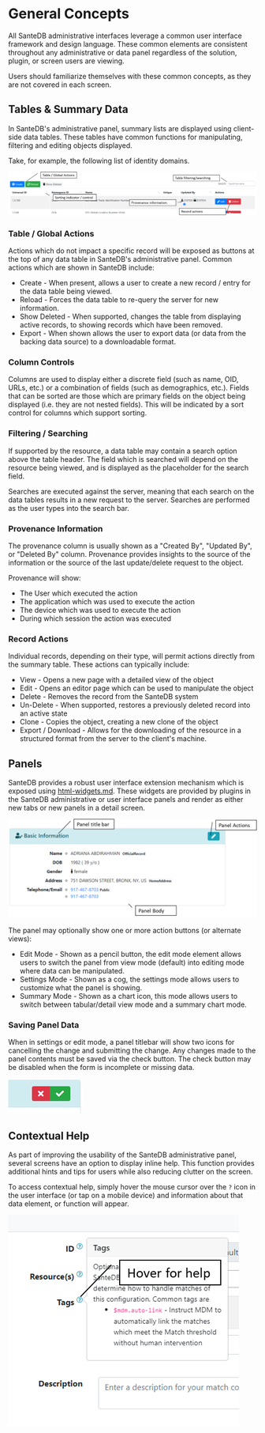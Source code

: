 # General Concepts

All SanteDB administrative interfaces leverage a common user interface framework and design language. These common elements are consistent throughout any administrative or data panel regardless of the solution, plugin, or screen users are viewing.&#x20;

Users should familiarize themselves with these common concepts, as they are not covered in each screen.&#x20;

## Tables & Summary Data

In SanteDB's administrative panel, summary lists are displayed using client-side data tables. These tables have common functions for manipulating, filtering and editing objects displayed.&#x20;

Take, for example, the following list of identity domains.

![](<../.gitbook/assets/image (453).png>)

### Table / Global Actions

Actions which do not impact a specific record will be exposed as buttons at the top of any data table in SanteDB's administrative panel. Common actions which are shown in SanteDB include:

* Create - When present, allows a user to create a new record / entry for the data table being viewed.
* Reload - Forces the data table to re-query the server for new information.
* Show Deleted - When supported, changes the table from displaying active records, to showing records which have been removed.
* Export - When shown allows the user to export data (or data from the backing data source) to a downloadable format.

### Column Controls

Columns are used to display either a discrete field (such as name, OID, URLs, etc.) or a combination of fields (such as demographics, etc.). Fields that can be sorted are those which are primary fields on the object being displayed (i.e. they are not nested fields). This will be indicated by a sort control for columns which support sorting.

### Filtering / Searching

If supported by the resource, a data table may contain a search option above the table header. The field which is searched will depend on the resource being viewed, and is displayed as the placeholder for the search field.

Searches are executed against the server, meaning that each search on the data tables results in a new request to the server. Searches are performed as the user types into the search bar.&#x20;

### Provenance Information

The provenance column is usually shown as a "Created By", "Updated By", or "Deleted By" column. Provenance provides insights to the source of the information or the source of the last update/delete request to the object.&#x20;

Provenance will show:

* The User which executed the action
* The application which was used to execute the action
* The device which was used to execute the action
* During which session the action was executed

### Record Actions

Individual records, depending on their type, will permit actions directly from the summary table. These actions can typically include:

* View - Opens a new page with a detailed view of the object
* Edit - Opens an editor page which can be used to manipulate the object
* Delete - Removes the record from the SanteDB system
* Un-Delete - When supported, restores a previously deleted record into an active state
* Clone - Copies the object, creating a new clone of the object
* Export / Download - Allows for the downloading of the resource in a structured format from the server to the client's machine.

## Panels&#x20;

SanteDB provides a robust user interface extension mechanism which is exposed using [html-widgets.md](../developers/extending-santesuite/extending-santedb/applets/assets/html-widgets.md "mention"). These widgets are provided by plugins in the SanteDB administrative or user interface panels and render as either new tabs or new panels in a detail screen.

![](<../.gitbook/assets/image (439).png>)

The panel may optionally show one or more action buttons (or alternate views):

* Edit Mode - Shown as a pencil button, the edit mode element allows users to switch the panel from view mode (default) into editing mode where data can be manipulated.
* Settings Mode - Shown as a cog, the settings mode allows users to customize what the panel is showing.
* Summary Mode - Shown as a chart icon, this mode allows users to switch between tabular/detail view mode and a summary chart mode.

### Saving Panel Data

When in settings or edit mode, a panel titlebar will show two icons for cancelling the change and submitting the change. Any changes made to the panel contents must be saved via the check button. The check button may be disabled when the form is incomplete or missing data.

![](<../.gitbook/assets/image (438).png>)

## Contextual Help

As part of improving the usability of the SanteDB administrative panel, several screens have an option to display inline help. This function provides additional hints and tips for users while also reducing clutter on the screen.&#x20;

To access contextual help, simply hover the mouse cursor over the `?` icon in the user interface (or tap on a mobile device) and information about that data element, or function will appear.

![](<../.gitbook/assets/image (435).png>)
